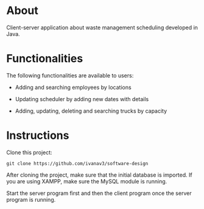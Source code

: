 # About

Client-server application about waste management scheduling developed in Java. 

# Functionalities

The following functionalities are available to users:

* Adding and searching employees by locations

* Updating scheduler by adding new dates with details

* Adding, updating, deleting and searching trucks by capacity


# Instructions

Clone this project:

`git clone https://github.com/ivanav3/software-design`

After cloning the project, make sure that the initial database is imported. If you are using XAMPP, make sure the MySQL module is running. 

Start the server program first and then the client program once the server program is running.
